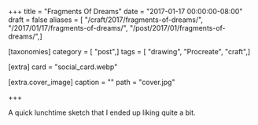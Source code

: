 +++
title = "Fragments Of Dreams"
date = "2017-01-17 00:00:00-08:00"
draft = false
aliases = [ "/craft/2017/fragments-of-dreams/", "/2017/01/17/fragments-of-dreams/", "/post/2017/01/fragments-of-dreams/",]

[taxonomies]
category = [ "post",]
tags = [ "drawing", "Procreate", "craft",]

[extra]
card = "social_card.webp"

[extra.cover_image]
caption = ""
path = "cover.jpg"

+++

A quick lunchtime sketch that I ended up liking quite a bit.